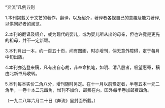 “奔流”凡例五则

  

1.本刊揭载关于文艺的著作，翻译，以及绍介，著译者各视自己的意趣及能力著译,以供同好者的阅览。

2.本刊的翻译及绍介，或为现代的婴儿，或为婴儿所从出的母亲，但也许竟是更先的祖母，并不一定新颖。

3.本刊月出一本，约一百五十页，间有图画，时亦增刊，倘无意外障碍，定于每月中旬出版。

4.本刊亦选登来稿，凡有出自心裁，非奉命执笔，如明、清八股者，极望惠寄，稿由北新书局收转。

5.本刊每本实价二角八分，增刊随时另定。在十一月以前豫定者，半卷五本一元二角半，一卷十本二元四角，增刊不加价，邮费在内。国外每半卷加邮费四角。

  

（一九二八年六月二十日《奔流》里封面所载。）